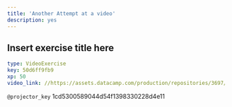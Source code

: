 ```yaml
---
title: 'Another Attempt at a video'
description: yes
---
```


## Insert exercise title here

```yaml
type: VideoExercise
key: 50d6ff9fb9
xp: 50
video_link: //https://assets.datacamp.com/production/repositories/3697/datasets/fd353cf43b1f2000faaae4fc98ca6eea3de1b07d/test audio.mp3
```

`@projector_key`
1cd5300589044d54f1398330228d4e11
